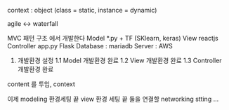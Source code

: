 
context : object (class = static, instance = dynamic)

agile <-> waterfall

MVC 패턴 구조 에서 개발한다
Model *.py + TF (SKlearn, keras)
View reactjs
Controller app.py Flask
Database : mariadb
Server : AWS

1. 개발환경 설정
1.1 Model 개발환경 완료
1.2 View 개발환경 완료
1.3 Controller 개발환경 완료

content 를 투입, context

이제 modeling 환경세팅 끝
view 환경 세팅 끝
둘을 연결할 networking stting ...
